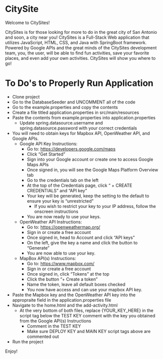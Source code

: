# CitySite

Welcome to CitySites! 

CitySites is for those looking for more to do in the great city of San Antonio and soon, a city near you! CitySites is a Full-Stack Web application that utilizes JavaScript, HTML, CSS, and Java with SpringBoot framework. Powered by Google APIs and the great minds of the CitySites development team, you, the user, will be able to find fun activities, save your favorite places, and even add your own activities. CitySites will show you where to go!

# To Do's to Properly Run Application

- Clone project
- Go to the DatabaseSeeder and UNCOMMENT all of the code
- Go to the example.properties and copy the contents
- Create a file titled application.properties in src/main/resources
- Paste the contents from example.properties into application.properties
  - Update spring.datasource.username and spring.datasource.password with your correct credentials
- You will need to obtain keys for Mapbox API, OpenWeather API, and Google APIs.
  - Google API Key Instructions:
    - Go to: https://developers.google.com/maps
    - Click “Get Started”
    - Sign into your Google account or create one to access Google Maps APIs
    - Once signed in, you will see the Google Maps Platform Overview tab
    - Go to the credentials tab on the left
    - At the top of the Credentials page, click “ + CREATE CREDENTIALS” and “API key”
    - Your key will be generated, keep the setting to the default to ensure your key is “unrestricted”
      - If you wish to restrict your key to your IP address, follow the onscreen instructions
    - You are now ready to use your keys.
  - OpenWeather API Instructions:
    - Go to: https://openweathermap.org/
    - Sign in or create a free account
    - Once signed in, head to Account and click “API keys”
    - On the left, give the key a name and click the button to “Generate”
    - You are now able to use your key.
  - MapBox API(s) Instructions:
    - Go to: https://www.mapbox.com/
    - Sign in or create a free account
    - Once signed in, click “Tokens” at the top
    - Click the button “+ Create a token”
    - Name the token, leave all default boxes checked
    - You now have access and can use your mapbox API key.
- Paste the Mapbox key and the OpenWeather API key into the appropraite field in the application.properties file
- Navigate to the home.html and the add-activity.html
  - At the very bottom of both files, replace {YOUR_KEY_HERE} in the script tag below the TEST KEY comment with the key you obtained from the Google API(s) Instructions
    - Comment in the TEST KEY
    - Make sure DEPLOY KEY and MAIN KEY script tags above are commented out
- Run the project

Enjoy!
